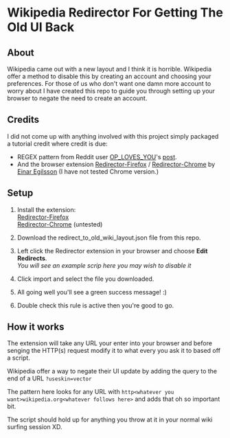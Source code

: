 # Wikipedia Redirector For Getting The Old UI Back

## About

Wikipedia came out with a new layout and I think it is horrible. Wikipedia offer a method to disable this by creating an account and choosing your preferences. For those of us who don't want one damn more account to worry about I have created this repo to guide you through setting up your browser to negate the need to create an account.

## Credits

I did not come up with anything involved with this project simply packaged a tutorial credit where credit is due:

- REGEX pattern from Reddit user [OP_LOVES_YOU](https://www.reddit.com/user/OP_LOVES_YOU/)'s [post](https://www.reddit.com/r/wikipedia/comments/10fc9pn/comment/j50nkk9/?utm_source=share&utm_medium=web2x&context=3). <br>
- And the browser extension [Redirector-Firefox](https://addons.mozilla.org/en-US/firefox/addon/redirector/) / [Redirector-Chrome](https://chrome.google.com/webstore/detail/redirector/ocgpenflpmgnfapjedencafcfakcekcd) by [Einar Egilsson](https://einaregilsson.com/) (I have not tested Chrome version.)

## Setup

1. Install the extension:<br>[Redirector-Firefox](https://addons.mozilla.org/en-US/firefox/addon/redirector/)<br>[Redirector-Chrome](https://chrome.google.com/webstore/detail/redirector/ocgpenflpmgnfapjedencafcfakcekcd) (untested)

2. Download the redirect_to_old_wiki_layout.json file from this repo.

3. Left click the Redirector extension in your browser and choose **Edit Redirects**.<br>_You will see an example scrip here you may wish to disable it_

4. Click import and select the file you downloaded.

5. All going well you'll see a green success message! :)

6. Double check this rule is active then you're good to go.

## How it works

The extension will take any URL your enter into your browser and before senging the HTTP(s) request modify it to what every you ask it to based off a script.

Wikipedia offer a way to negate their UI update by adding the query to the end of a URL ``?useskin=vector``

The pattern here looks for any URL with ``http<whatever you want>wikipedia.org<whatever follows here>`` and adds that oh so important bit.

The script should hold up for anything you throw at it in your normal wiki surfing session XD.
